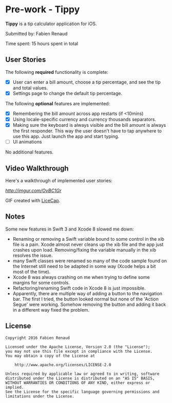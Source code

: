 # Pre-work - Tippy

**Tippy** is a tip calculator application for iOS.

Submitted by: Fabien Renaud 

Time spent: 15 hours spent in total

## User Stories

The following **required** functionality is complete:

* [x] User can enter a bill amount, choose a tip percentage, and see the tip and total values.
* [x] Settings page to change the default tip percentage.

The following **optional** features are implemented:
* [x] Remembering the bill amount across app restarts (if <10mins)
* [x] Using locale-specific currency and currency thousands separators.
* [x] Making sure the keyboard is always visible and the bill amount is always the first responder. This way the user doesn't have to tap anywhere to use this app. Just launch the app and start typing.
* [ ] UI animations

No additional features.

## Video Walkthrough 

Here's a walkthrough of implemented user stories:

*http://imgur.com/OvBC1Gr*

GIF created with [LiceCap](http://www.cockos.com/licecap/).

## Notes

Some new features in Swift 3 and Xcode 8 slowed me down:
 
 - Renaming or removing a Swift variable bound to some control in the xib file is a pain. Xcode almost never cleans up the xib file and the app just crashes upon load. Removing/fixing the variable manually in the xib resolves the issue.
 - many Swift classes were renamed so many of the code sample found on the Internet still need to be adapted in some way (Xcode helps a bit most of the time).
 - Xcode 8 was always crashing on me when trying to define some margins for some controls.
 - Refactoring/renaming Swift code in Xcode 8 is just impossible. 
 - Apparently, there are multiple way of adding a button to the navigation bar. The first I tried, the button looked normal but none of the 'Action Segue' were working. Somehow removing the button and adding it back in a different way fixed the problem.

## License

    Copyright 2016 Fabien Renaud 

    Licensed under the Apache License, Version 2.0 (the "License");
    you may not use this file except in compliance with the License.
    You may obtain a copy of the License at

        http://www.apache.org/licenses/LICENSE-2.0

    Unless required by applicable law or agreed to in writing, software
    distributed under the License is distributed on an "AS IS" BASIS,
    WITHOUT WARRANTIES OR CONDITIONS OF ANY KIND, either express or implied.
    See the License for the specific language governing permissions and
    limitations under the License.
